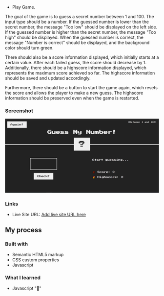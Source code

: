 - Play Game.

The goal of the game is to guess a secret number between 1 and 100. The input type should be a number. If the guessed number is lower than the secret number, the message "Too low" should be displayed on the left side. If the guessed number is higher than the secret number, the message "Too high" should be displayed. When the guessed number is correct, the message "Number is correct" should be displayed, and the background color should turn green.

There should also be a score information displayed, which initially starts at a certain value. After each failed guess, the score should decrease by 1. Additionally, there should be a highscore information displayed, which represents the maximum score achieved so far. The highscore information should be saved and updated accordingly.

Furthermore, there should be a button to start the game again, which resets the score and allows the player to make a new guess. The highscore information should be preserved even when the game is restarted.

### Screenshot

![](./screenshot.png)

### Links

- Live Site URL: [Add live site URL here](https://shorenatsiklauri.github.io/guess-number-assignment/)

## My process

### Built with

- Semantic HTML5 markup
- CSS custom properties
- Javascript

### What I learned

- Javascript "🎉"
